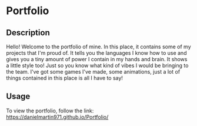 # Portfolio

## Description
Hello! Welcome to the portfolio of mine. In this place, it contains some of my projects that I'm proud of. It tells you the languages I know how to use and gives you a tiny amount of power I contain in my hands and brain. It shows a little style too! Just so you know what kind of vibes I would be bringing to the team. I've got some games I've made, some animations, just a lot of things contained in this place is all I have to say! 

## Usage
To view the portfolio, follow the link:  https://danielmartin971.github.io/Portfolio/
